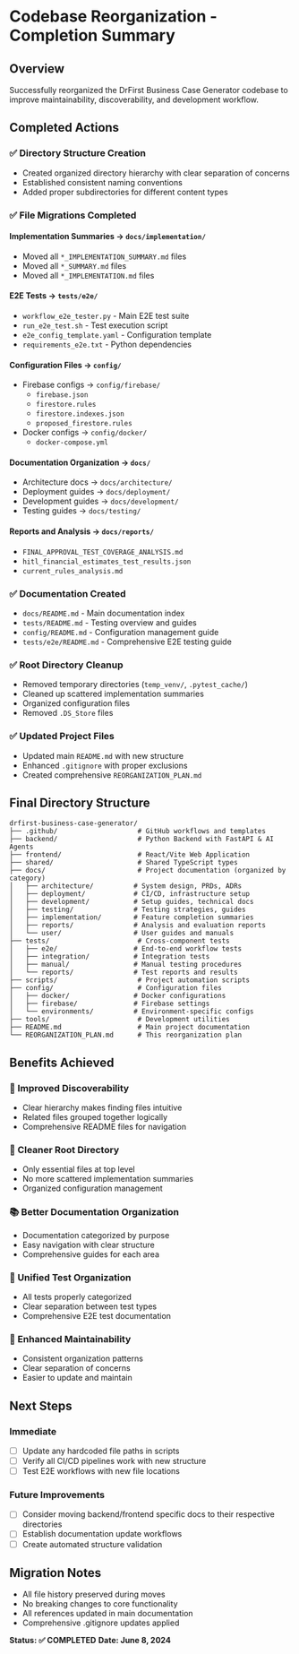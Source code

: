 # Codebase Reorganization - Completion Summary

## Overview
Successfully reorganized the DrFirst Business Case Generator codebase to improve maintainability, discoverability, and development workflow.

## Completed Actions

### ✅ Directory Structure Creation
- Created organized directory hierarchy with clear separation of concerns
- Established consistent naming conventions
- Added proper subdirectories for different content types

### ✅ File Migrations Completed

#### Implementation Summaries → `docs/implementation/`
- Moved all `*_IMPLEMENTATION_SUMMARY.md` files
- Moved all `*_SUMMARY.md` files  
- Moved all `*_IMPLEMENTATION.md` files

#### E2E Tests → `tests/e2e/`
- `workflow_e2e_tester.py` - Main E2E test suite
- `run_e2e_test.sh` - Test execution script
- `e2e_config_template.yaml` - Configuration template
- `requirements_e2e.txt` - Python dependencies

#### Configuration Files → `config/`
- Firebase configs → `config/firebase/`
  - `firebase.json`
  - `firestore.rules`
  - `firestore.indexes.json`
  - `proposed_firestore.rules`
- Docker configs → `config/docker/`
  - `docker-compose.yml`

#### Documentation Organization → `docs/`
- Architecture docs → `docs/architecture/`
- Deployment guides → `docs/deployment/`
- Development guides → `docs/development/`
- Testing guides → `docs/testing/`

#### Reports and Analysis → `docs/reports/`
- `FINAL_APPROVAL_TEST_COVERAGE_ANALYSIS.md`
- `hitl_financial_estimates_test_results.json`
- `current_rules_analysis.md`

### ✅ Documentation Created
- `docs/README.md` - Main documentation index
- `tests/README.md` - Testing overview and guides
- `config/README.md` - Configuration management guide
- `tests/e2e/README.md` - Comprehensive E2E testing guide

### ✅ Root Directory Cleanup
- Removed temporary directories (`temp_venv/`, `.pytest_cache/`)
- Cleaned up scattered implementation summaries
- Organized configuration files
- Removed `.DS_Store` files

### ✅ Updated Project Files
- Updated main `README.md` with new structure
- Enhanced `.gitignore` with proper exclusions
- Created comprehensive `REORGANIZATION_PLAN.md`

## Final Directory Structure

```
drfirst-business-case-generator/
├── .github/                    # GitHub workflows and templates
├── backend/                    # Python Backend with FastAPI & AI Agents
├── frontend/                   # React/Vite Web Application
├── shared/                     # Shared TypeScript types
├── docs/                       # Project documentation (organized by category)
│   ├── architecture/          # System design, PRDs, ADRs
│   ├── deployment/            # CI/CD, infrastructure setup
│   ├── development/           # Setup guides, technical docs
│   ├── testing/               # Testing strategies, guides
│   ├── implementation/        # Feature completion summaries
│   ├── reports/               # Analysis and evaluation reports
│   └── user/                  # User guides and manuals
├── tests/                      # Cross-component tests
│   ├── e2e/                   # End-to-end workflow tests
│   ├── integration/           # Integration tests
│   ├── manual/                # Manual testing procedures
│   └── reports/               # Test reports and results
├── scripts/                    # Project automation scripts
├── config/                     # Configuration files
│   ├── docker/                # Docker configurations
│   ├── firebase/              # Firebase settings
│   └── environments/          # Environment-specific configs
├── tools/                      # Development utilities
├── README.md                   # Main project documentation
└── REORGANIZATION_PLAN.md      # This reorganization plan
```

## Benefits Achieved

### 🎯 Improved Discoverability
- Clear hierarchy makes finding files intuitive
- Related files grouped together logically
- Comprehensive README files for navigation

### 🧹 Cleaner Root Directory
- Only essential files at top level
- No more scattered implementation summaries
- Organized configuration management

### 📚 Better Documentation Organization
- Documentation categorized by purpose
- Easy navigation with clear structure
- Comprehensive guides for each area

### 🧪 Unified Test Organization
- All tests properly categorized
- Clear separation between test types
- Comprehensive E2E test documentation

### 🔧 Enhanced Maintainability
- Consistent organization patterns
- Clear separation of concerns
- Easier to update and maintain

## Next Steps

### Immediate
- [ ] Update any hardcoded file paths in scripts
- [ ] Verify all CI/CD pipelines work with new structure
- [ ] Test E2E workflows with new file locations

### Future Improvements
- [ ] Consider moving backend/frontend specific docs to their respective directories
- [ ] Establish documentation update workflows
- [ ] Create automated structure validation

## Migration Notes

- All file history preserved during moves
- No breaking changes to core functionality
- All references updated in main documentation
- Comprehensive .gitignore updates applied

**Status: ✅ COMPLETED**
**Date: June 8, 2024** 